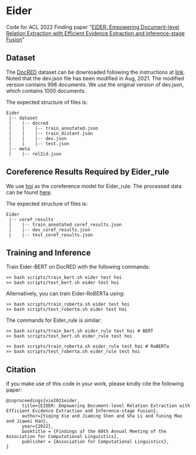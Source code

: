 # Eider
Code for ACL 2022 Finding paper "[EIDER: Empowering Document-level Relation Extraction with Efficient Evidence Extraction and Inference-stage Fusion](https://arxiv.org/abs/2106.08657)"

## Dataset
The [DocRED](https://www.aclweb.org/anthology/P19-1074/) dataset can be downloaded following the instructions at [link](https://drive.google.com/drive/folders/1owp7ZRbrMl_s1ljIh6AvnmniLJSliV6h?usp=sharing).
Noted that the dev.json file has been modified in Aug, 2021. The modified version contains 998 documents. We use the original version of dev.json, which contains 1000 documents.

The expected structure of files is:
```
Eider
 |-- dataset
 |    |-- docred
 |    |    |-- train_annotated.json        
 |    |    |-- train_distant.json
 |    |    |-- dev.json
 |    |    |-- test.json
 |-- meta
 |    |-- rel2id.json
 ```
 
 ## Coreference Results Required by Eider_rule
 We use [hoi](https://github.com/emorynlp/coref-hoi) as the coreference model for Eider_rule. The processed data can be found [here](https://drive.google.com/drive/folders/1xceCD96VUbqZ4-IDVICCBIpke5VlZedz?usp=sharing).
 
 The expected structure of files is:
```
Eider
 |-- coref_results
 |    |-- train_annotated_coref_results.json
 |    |-- dev_coref_results.json
 |    |-- test_coref_results.json
 ```
 
 
 ## Training and Inference
 Train Eider-BERT on DocRED with the following commands:
 ```
 >> bash scripts/train_bert.sh eider test hoi
 >> bash scripts/test_bert.sh eider test hoi
 ```
 
 Alternatively, you can train Eider-RoBERTa using:
 ```
 >> bash scripts/train_roberta.sh eider test hoi
 >> bash scripts/test_roberta.sh eider test hoi
 ```
 
 The commands for Eider_rule is similar:
 ```
 >> bash scripts/train_bert.sh eider_rule test hoi # BERT
 >> bash scripts/test_bert.sh eider_rule test hoi

 >> bash scripts/train_roberta.sh eider_rule test hoi # RoBERTa
 >> bash scripts/test_roberta.sh eider_rule test hoi
 ```
 
 ## Citation
 If you make use of this code in your work, please kindly cite the following paper:
```
@inproceedings{xie2021eider,
      title={EIDER: Empowering Document-level Relation Extraction with Efficient Evidence Extraction and Inference-stage Fusion}, 
      author={Yiqing Xie and Jiaming Shen and Sha Li and Yuning Mao and Jiawei Han},
      year={2022},
      booktitle = {Findings of the 60th Annual Meeting of the Association for Computational Linguistics},
      publisher = {Association for Computational Linguistics},
}
```
 
